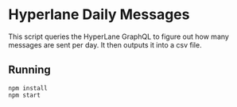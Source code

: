 # Hyperlane Daily Messages
This script queries the HyperLane GraphQL to figure out how many messages are sent per day. It then outputs it into a csv file.  

## Running
```
npm install
npm start
```
